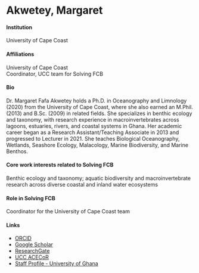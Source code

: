 # Akwetey, Margaret

#### Institution

University of Cape Coast

#### Affiliations

University of Cape Coast\
Coordinator, UCC team for Solving FCB

#### Bio

Dr. Margaret Fafa Akwetey holds a Ph.D. in Oceanography and Limnology (2020) from the University of Cape Coast, where she also earned an M.Phil. (2013) and B.Sc. (2009) in related fields. She specializes in benthic ecology and taxonomy, with research experience in macroinvertebrates across lagoons, estuaries, rivers, and coastal systems in Ghana. Her academic career began as a Research Assistant/Teaching Associate in 2013 and progressed to Lecturer in 2021. She teaches Biological Oceanography, Wetlands, Seashore Ecology, Malacology, Marine Biodiversity, and Marine Benthos.

#### Core work interests related to Solving FCB

Benthic ecology and taxonomy; aquatic biodiversity and macroinvertebrate research across diverse coastal and inland water ecosystems

#### Role in Solving FCB

Coordinator for the University of Cape Coast team

#### Links

* [ORCID](https://orcid.org/0000-0002-4821-5604)
* [Google Scholar](https://scholar.google.com/citations?user=GKAaNisAAAAJ)
* [ResearchGate](https://www.researchgate.net/profile/Margaret-Akwetey)
* [UCC ACECoR](https://acecost.ucc.edu.gh/users/margaret-fafa-awushie-akwetey-phd)
* [Staff Profile - University of Ghana](https://www.ug.edu.gh/sociology/staff/dr-margaret-akwetey)
